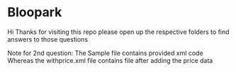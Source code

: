 # Bloopark
Hi Thanks for visiting this repo 
please open up the respective folders to find answers to those questions

Note for 2nd question:
The Sample file contains provided xml code
Whereas the withprice.xml file contains file after adding the price data
